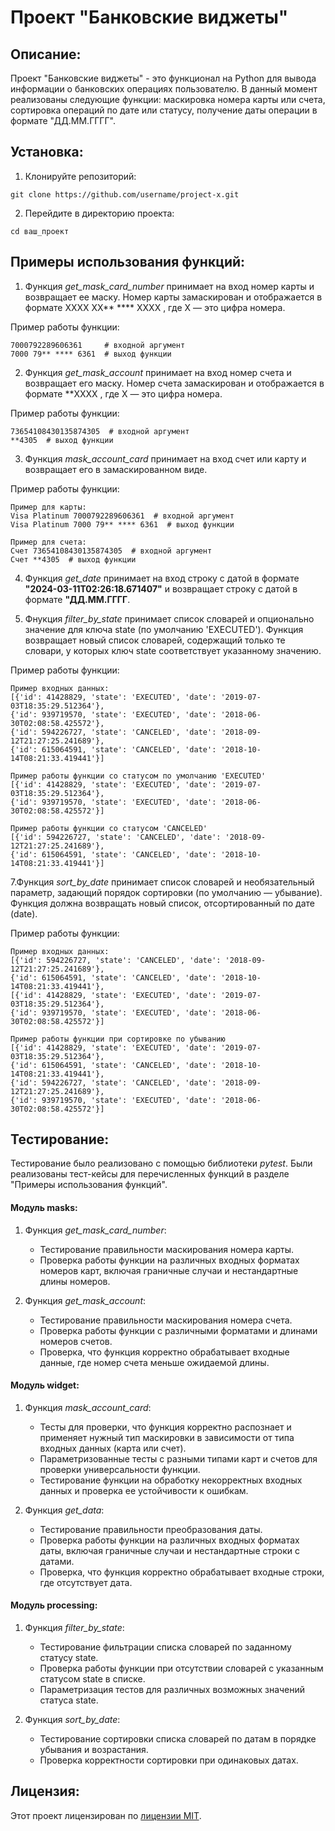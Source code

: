 # Проект "Банковские виджеты"

## Описание:

Проект "Банковские виджеты" - это функционал на Python для вывода информации о банковских операциях пользователю.
В данный момент реализованы следующие функции: маскировка номера карты или счета, сортировка операций по дате
или статусу, получение даты операции в формате "ДД.ММ.ГГГГ".

## Установка:

1. Клонируйте репозиторий:
```
git clone https://github.com/username/project-x.git
```
2. Перейдите в директорию проекта:
```
cd ваш_проект
```
## Примеры использования функций:

1. Функция *get_mask_card_number* принимает на вход номер карты и возвращает ее маску. Номер карты замаскирован
и отображается в формате XXXX XX** **** XXXX , где X — это цифра номера.

Пример работы функции:
```
7000792289606361     # входной аргумент
7000 79** **** 6361  # выход функции
```

2. Функция *get_mask_account* принимает на вход номер счета и возвращает его маску. 
Номер счета замаскирован и отображается в формате **XXXX , где X — это цифра номера.

Пример работы функции:
```
73654108430135874305  # входной аргумент
**4305  # выход функции
```

3. Функция *mask_account_card* принимает на вход счет или карту и возвращает его в замаскированном виде.

Пример работы функции:
```
Пример для карты:
Visa Platinum 7000792289606361  # входной аргумент
Visa Platinum 7000 79** **** 6361  # выход функции

Пример для счета:
Счет 73654108430135874305  # входной аргумент
Счет **4305  # выход функции
```

4. Функция *get_date* принимает на вход строку с датой в формате **"2024-03-11T02:26:18.671407"** и возвращает строку
с датой в формате **"ДД.ММ.ГГГГ**.


5. Фнукция *filter_by_state* принимает список словарей и опционально значение для ключа state (по умолчанию 'EXECUTED').
Функция возвращает новый список словарей, содержащий только те словари, у которых ключ state соответствует 
указанному значению.

Пример работы функции:
```
Пример входных данных:
[{'id': 41428829, 'state': 'EXECUTED', 'date': '2019-07-03T18:35:29.512364'}, 
{'id': 939719570, 'state': 'EXECUTED', 'date': '2018-06-30T02:08:58.425572'}, 
{'id': 594226727, 'state': 'CANCELED', 'date': '2018-09-12T21:27:25.241689'}, 
{'id': 615064591, 'state': 'CANCELED', 'date': '2018-10-14T08:21:33.419441'}]

Пример работы функции со статусом по умолчанию 'EXECUTED'
[{'id': 41428829, 'state': 'EXECUTED', 'date': '2019-07-03T18:35:29.512364'}, 
{'id': 939719570, 'state': 'EXECUTED', 'date': '2018-06-30T02:08:58.425572'}]

Пример работы функции со статусом 'CANCELED'
[{'id': 594226727, 'state': 'CANCELED', 'date': '2018-09-12T21:27:25.241689'}, 
{'id': 615064591, 'state': 'CANCELED', 'date': '2018-10-14T08:21:33.419441'}]
```
7.Функция *sort_by_date* принимает список словарей и необязательный параметр, задающий порядок сортировки
(по умолчанию — убывание). Функция должна возвращать новый список, отсортированный по дате (date).

Пример работы функции:
```
Пример входных данных:
[{'id': 594226727, 'state': 'CANCELED', 'date': '2018-09-12T21:27:25.241689'}, 
{'id': 615064591, 'state': 'CANCELED', 'date': '2018-10-14T08:21:33.419441'},
[{'id': 41428829, 'state': 'EXECUTED', 'date': '2019-07-03T18:35:29.512364'}, 
{'id': 939719570, 'state': 'EXECUTED', 'date': '2018-06-30T02:08:58.425572'}]

Пример работы функции при сортировке по убыванию
[{'id': 41428829, 'state': 'EXECUTED', 'date': '2019-07-03T18:35:29.512364'}, 
{'id': 615064591, 'state': 'CANCELED', 'date': '2018-10-14T08:21:33.419441'}, 
{'id': 594226727, 'state': 'CANCELED', 'date': '2018-09-12T21:27:25.241689'}, 
{'id': 939719570, 'state': 'EXECUTED', 'date': '2018-06-30T02:08:58.425572'}]
```

## Тестирование:
Тестирование было реализовано с помощью библиотеки *pytest*.
Были реализованы тест-кейсы для перечисленных функций в разделе "Примеры использования функций".

#### Модуль masks:

1. Функция *get_mask_card_number*:

   - Тестирование правильности маскирования номера карты.
   - Проверка работы функции на различных входных форматах номеров карт, включая граничные случаи
и нестандартные длины номеров.
   

2. Функция *get_mask_account*:

   - Тестирование правильности маскирования номера счета.
   - Проверка работы функции с различными форматами и длинами номеров счетов.
   - Проверка, что функция корректно обрабатывает входные данные, где номер счета меньше ожидаемой длины.

#### Модуль widget:

1. Функция *mask_account_card*:

    - Тесты для проверки, что функция корректно распознает и применяет нужный тип маскировки в зависимости 
от типа входных данных (карта или счет).
    - Параметризованные тесты с разными типами карт и счетов для проверки универсальности функции.
    - Тестирование функции на обработку некорректных входных данных и проверка ее устойчивости к ошибкам.


2. Функция *get_data*:
    
   - Тестирование правильности преобразования даты.
   - Проверка работы функции на различных входных форматах даты, включая граничные случаи и нестандартные строки 
с датами.
   - Проверка, что функция корректно обрабатывает входные строки, где отсутствует дата.

#### Модуль processing:

1. Функция *filter_by_state*:

    - Тестирование фильтрации списка словарей по заданному статусу state.
    - Проверка работы функции при отсутствии словарей с указанным статусом state в списке.
    - Параметризация тестов для различных возможных значений статуса state.


2. Функция *sort_by_date*:
    
   - Тестирование сортировки списка словарей по датам в порядке убывания и возрастания.
   - Проверка корректности сортировки при одинаковых датах.

## Лицензия:

Этот проект лицензирован по [лицензии MIT](LICENSE).